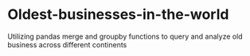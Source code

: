 # Oldest-businesses-in-the-world
Utilizing pandas merge and groupby functions to query and analyze old business across different continents
